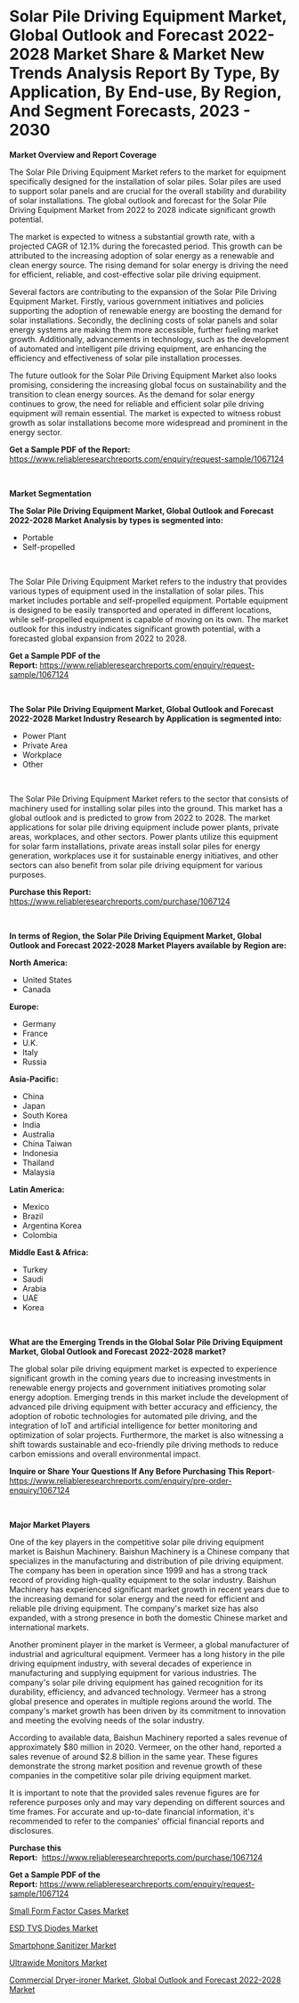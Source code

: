 <p><h1>Solar Pile Driving Equipment Market, Global Outlook and Forecast 2022-2028 Market Share & Market New Trends Analysis Report By Type, By Application, By End-use, By Region, And Segment Forecasts, 2023 - 2030</h1></p><p><strong>Market Overview and Report Coverage</strong></p>
<p><p>The Solar Pile Driving Equipment Market refers to the market for equipment specifically designed for the installation of solar piles. Solar piles are used to support solar panels and are crucial for the overall stability and durability of solar installations. The global outlook and forecast for the Solar Pile Driving Equipment Market from 2022 to 2028 indicate significant growth potential.</p><p>The market is expected to witness a substantial growth rate, with a projected CAGR of 12.1% during the forecasted period. This growth can be attributed to the increasing adoption of solar energy as a renewable and clean energy source. The rising demand for solar energy is driving the need for efficient, reliable, and cost-effective solar pile driving equipment.</p><p>Several factors are contributing to the expansion of the Solar Pile Driving Equipment Market. Firstly, various government initiatives and policies supporting the adoption of renewable energy are boosting the demand for solar installations. Secondly, the declining costs of solar panels and solar energy systems are making them more accessible, further fueling market growth. Additionally, advancements in technology, such as the development of automated and intelligent pile driving equipment, are enhancing the efficiency and effectiveness of solar pile installation processes.</p><p>The future outlook for the Solar Pile Driving Equipment Market also looks promising, considering the increasing global focus on sustainability and the transition to clean energy sources. As the demand for solar energy continues to grow, the need for reliable and efficient solar pile driving equipment will remain essential. The market is expected to witness robust growth as solar installations become more widespread and prominent in the energy sector.</p></p>
<p><strong>Get a Sample PDF of the Report:</strong> <a href="https://www.reliableresearchreports.com/enquiry/request-sample/1067124">https://www.reliableresearchreports.com/enquiry/request-sample/1067124</a></p>
<p>&nbsp;</p>
<p><strong>Market Segmentation</strong></p>
<p><strong>The Solar Pile Driving Equipment Market, Global Outlook and Forecast 2022-2028 Market Analysis by types is segmented into:</strong></p>
<p><ul><li>Portable</li><li>Self-propelled</li></ul></p>
<p>&nbsp;</p>
<p><p>The Solar Pile Driving Equipment Market refers to the industry that provides various types of equipment used in the installation of solar piles. This market includes portable and self-propelled equipment. Portable equipment is designed to be easily transported and operated in different locations, while self-propelled equipment is capable of moving on its own. The market outlook for this industry indicates significant growth potential, with a forecasted global expansion from 2022 to 2028.</p></p>
<p><strong>Get a Sample PDF of the Report:</strong>&nbsp;<a href="https://www.reliableresearchreports.com/enquiry/request-sample/1067124">https://www.reliableresearchreports.com/enquiry/request-sample/1067124</a></p>
<p>&nbsp;</p>
<p><strong>The Solar Pile Driving Equipment Market, Global Outlook and Forecast 2022-2028 Market Industry Research by Application is segmented into:</strong></p>
<p><ul><li>Power Plant</li><li>Private Area</li><li>Workplace</li><li>Other</li></ul></p>
<p>&nbsp;</p>
<p><p>The Solar Pile Driving Equipment Market refers to the sector that consists of machinery used for installing solar piles into the ground. This market has a global outlook and is predicted to grow from 2022 to 2028. The market applications for solar pile driving equipment include power plants, private areas, workplaces, and other sectors. Power plants utilize this equipment for solar farm installations, private areas install solar piles for energy generation, workplaces use it for sustainable energy initiatives, and other sectors can also benefit from solar pile driving equipment for various purposes.</p></p>
<p><strong>Purchase this Report:</strong>&nbsp; <a href="https://www.reliableresearchreports.com/purchase/1067124">https://www.reliableresearchreports.com/purchase/1067124</a></p>
<p>&nbsp;</p>
<p><strong>In terms of Region, the Solar Pile Driving Equipment Market, Global Outlook and Forecast 2022-2028 Market Players available by Region are:</strong></p>
<p>
    <p> <strong> North America: </strong>
        <ul>
            <li>United States</li>
            <li>Canada</li>
        </ul>
        </p> 
    <p> <strong> Europe: </strong>
        <ul>
            <li>Germany</li>
            <li>France</li>
            <li>U.K.</li>
            <li>Italy</li>
            <li>Russia</li>
        </ul>
        </p> 
    <p> <strong> Asia-Pacific: </strong>
        <ul>
            <li>China</li>
            <li>Japan</li>
            <li>South Korea</li>
            <li>India</li>
            <li>Australia</li>
            <li>China Taiwan</li>
            <li>Indonesia</li>
            <li>Thailand</li>
            <li>Malaysia</li>
        </ul>
        </p> 
    <p> <strong> Latin America: </strong>
        <ul>
            <li>Mexico</li>
            <li>Brazil</li>
            <li>Argentina Korea</li>
            <li>Colombia</li>
        </ul>
        </p> 
    <p> <strong> Middle East & Africa: </strong>
        <ul>
            <li>Turkey</li>
            <li>Saudi</li>
            <li>Arabia</li>
            <li>UAE</li>
            <li>Korea</li>
        </ul>
    </p>
    </p>
<p>&nbsp;</p>
<p><strong>What are the Emerging Trends in the Global Solar Pile Driving Equipment Market, Global Outlook and Forecast 2022-2028 market?</strong></p>
<p><p>The global solar pile driving equipment market is expected to experience significant growth in the coming years due to increasing investments in renewable energy projects and government initiatives promoting solar energy adoption. Emerging trends in this market include the development of advanced pile driving equipment with better accuracy and efficiency, the adoption of robotic technologies for automated pile driving, and the integration of IoT and artificial intelligence for better monitoring and optimization of solar projects. Furthermore, the market is also witnessing a shift towards sustainable and eco-friendly pile driving methods to reduce carbon emissions and overall environmental impact.</p></p>
<p><strong>Inquire or Share Your Questions If Any Before Purchasing This Report</strong>- <a href="https://www.reliableresearchreports.com/enquiry/pre-order-enquiry/1067124">https://www.reliableresearchreports.com/enquiry/pre-order-enquiry/1067124</a></p>
<p>&nbsp;</p>
<p><strong>Major Market Players</strong></p>
<p><p>One of the key players in the competitive solar pile driving equipment market is Baishun Machinery. Baishun Machinery is a Chinese company that specializes in the manufacturing and distribution of pile driving equipment. The company has been in operation since 1999 and has a strong track record of providing high-quality equipment to the solar industry. Baishun Machinery has experienced significant market growth in recent years due to the increasing demand for solar energy and the need for efficient and reliable pile driving equipment. The company's market size has also expanded, with a strong presence in both the domestic Chinese market and international markets.</p><p>Another prominent player in the market is Vermeer, a global manufacturer of industrial and agricultural equipment. Vermeer has a long history in the pile driving equipment industry, with several decades of experience in manufacturing and supplying equipment for various industries. The company's solar pile driving equipment has gained recognition for its durability, efficiency, and advanced technology. Vermeer has a strong global presence and operates in multiple regions around the world. The company's market growth has been driven by its commitment to innovation and meeting the evolving needs of the solar industry.</p><p>According to available data, Baishun Machinery reported a sales revenue of approximately $80 million in 2020. Vermeer, on the other hand, reported a sales revenue of around $2.8 billion in the same year. These figures demonstrate the strong market position and revenue growth of these companies in the competitive solar pile driving equipment market.</p><p>It is important to note that the provided sales revenue figures are for reference purposes only and may vary depending on different sources and time frames. For accurate and up-to-date financial information, it's recommended to refer to the companies' official financial reports and disclosures.</p></p>
<p><strong>Purchase this Report:</strong>&nbsp;&nbsp;<a href="https://www.reliableresearchreports.com/purchase/1067124">https://www.reliableresearchreports.com/purchase/1067124</a></p>
<p></p>
<p><strong>Get a Sample PDF of the Report:</strong>&nbsp;<a href="https://www.reliableresearchreports.com/enquiry/request-sample/1067124">https://www.reliableresearchreports.com/enquiry/request-sample/1067124</a></p>
<p><p><a href="https://www.linkedin.com/pulse/small-form-factor-cases-market-research-report-unlocks-rc6ae/">Small Form Factor Cases Market</a></p><p><a href="https://www.reportprime.com/esd-tvs-diodes-r4992">ESD TVS Diodes Market</a></p><p><a href="https://medium.com/@catherinemartinez15/smartphone-sanitizer-market-size-growth-forecast-2023-2030-b7fedc6f307a">Smartphone Sanitizer Market</a></p><p><a href="https://www.linkedin.com/pulse/ultrawide-monitors-market-insights-players-forecast-isdte/">Ultrawide Monitors Market</a></p><p><a href="https://github.com/RickHolmes3/Market-Research-Report-List-1/blob/main/commercial-dryer-ironer-market-global-outlook-and-forecast-2022-2028-market.md">Commercial Dryer-ironer Market, Global Outlook and Forecast 2022-2028 Market</a></p></p>